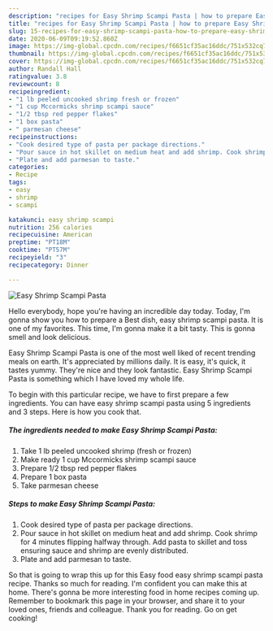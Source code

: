 ```yaml
---
description: "recipes for Easy Shrimp Scampi Pasta | how to prepare Easy Shrimp Scampi Pasta"
title: "recipes for Easy Shrimp Scampi Pasta | how to prepare Easy Shrimp Scampi Pasta"
slug: 15-recipes-for-easy-shrimp-scampi-pasta-how-to-prepare-easy-shrimp-scampi-pasta
date: 2020-06-09T09:19:52.860Z
image: https://img-global.cpcdn.com/recipes/f6651cf35ac16ddc/751x532cq70/easy-shrimp-scampi-pasta-recipe-main-photo.jpg
thumbnail: https://img-global.cpcdn.com/recipes/f6651cf35ac16ddc/751x532cq70/easy-shrimp-scampi-pasta-recipe-main-photo.jpg
cover: https://img-global.cpcdn.com/recipes/f6651cf35ac16ddc/751x532cq70/easy-shrimp-scampi-pasta-recipe-main-photo.jpg
author: Randall Hall
ratingvalue: 3.8
reviewcount: 8
recipeingredient:
- "1 lb peeled uncooked shrimp fresh or frozen"
- "1 cup Mccormicks shrimp scampi sauce"
- "1/2 tbsp red pepper flakes"
- "1 box pasta"
- " parmesan cheese"
recipeinstructions:
- "Cook desired type of pasta per package directions."
- "Pour sauce in hot skillet on medium heat and add shrimp. Cook shrimp for 4 minutes flipping halfway through. Add pasta to skillet and toss  ensuring sauce and shrimp are evenly distributed."
- "Plate and add parmesan to taste."
categories:
- Recipe
tags:
- easy
- shrimp
- scampi

katakunci: easy shrimp scampi 
nutrition: 256 calories
recipecuisine: American
preptime: "PT18M"
cooktime: "PT57M"
recipeyield: "3"
recipecategory: Dinner

---
```



![Easy Shrimp Scampi Pasta](https://img-global.cpcdn.com/recipes/f6651cf35ac16ddc/751x532cq70/easy-shrimp-scampi-pasta-recipe-main-photo.jpg)

Hello everybody, hope you're having an incredible day today. Today, I'm gonna show you how to prepare a Best dish, easy shrimp scampi pasta. It is one of my favorites. This time, I'm gonna make it a bit tasty. This is gonna smell and look delicious.

Easy Shrimp Scampi Pasta is one of the most well liked of recent trending meals on earth. It's appreciated by millions daily. It is easy, it's quick, it tastes yummy. They're nice and they look fantastic. Easy Shrimp Scampi Pasta is something which I have loved my whole life.




To begin with this particular recipe, we have to first prepare a few ingredients. You can have easy shrimp scampi pasta using 5 ingredients and 3 steps. Here is how you cook that.

<!--inarticleads1-->

##### The ingredients needed to make Easy Shrimp Scampi Pasta:

1. Take 1 lb peeled uncooked shrimp (fresh or frozen)
1. Make ready 1 cup Mccormicks shrimp scampi sauce
1. Prepare 1/2 tbsp red pepper flakes
1. Prepare 1 box pasta
1. Take  parmesan cheese




<!--inarticleads2-->

##### Steps to make Easy Shrimp Scampi Pasta:

1. Cook desired type of pasta per package directions.
1. Pour sauce in hot skillet on medium heat and add shrimp. Cook shrimp for 4 minutes flipping halfway through. Add pasta to skillet and toss  ensuring sauce and shrimp are evenly distributed.
1. Plate and add parmesan to taste.




So that is going to wrap this up for this Easy food easy shrimp scampi pasta recipe. Thanks so much for reading. I'm confident you can make this at home. There's gonna be more interesting food in home recipes coming up. Remember to bookmark this page in your browser, and share it to your loved ones, friends and colleague. Thank you for reading. Go on get cooking!
